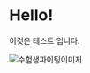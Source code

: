 # Hello!

이것은 테스트 입니다.

![수험생파이팅이미지](https://mml.pstatic.net/www/mobile/edit/20231114_1095/upload_1699962645484FLmmF.gif)